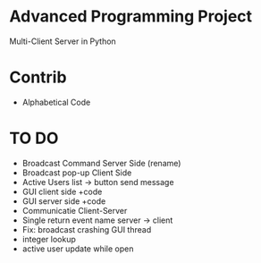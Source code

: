 # Advanced Programming Project

Multi-Client Server in Python

# Contrib

- Alphabetical Code


# TO DO
* Broadcast Command Server Side (rename)
* Broadcast pop-up Client Side
* Active Users list -> button send message
* GUI client side +code
* GUI server side +code
* Communicatie Client-Server
* Single return event name server -> client
* Fix: broadcast crashing GUI thread
* integer lookup
* active user update while open